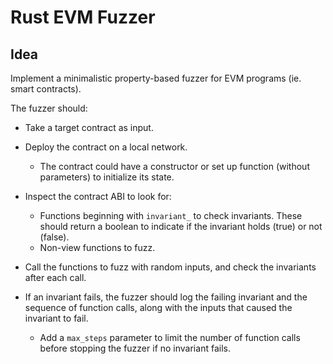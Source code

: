# Rust EVM Fuzzer

## Idea

Implement a minimalistic property-based fuzzer for EVM programs (ie. smart contracts).

The fuzzer should:
- Take a target contract as input.

- Deploy the contract on a local network.
  - The contract could have a constructor or set up function (without parameters) to initialize its state.

- Inspect the contract ABI to look for:
   - Functions beginning with `invariant_` to check invariants. These should return a boolean to indicate if the invariant holds (true) or not (false).
   - Non-view functions to fuzz.

- Call the functions to fuzz with random inputs, and check the invariants after each call.

- If an invariant fails, the fuzzer should log the failing invariant and the sequence of function calls, along with the inputs that caused the invariant to fail.
  - Add a `max_steps` parameter to limit the number of function calls before stopping the fuzzer if no invariant fails.
